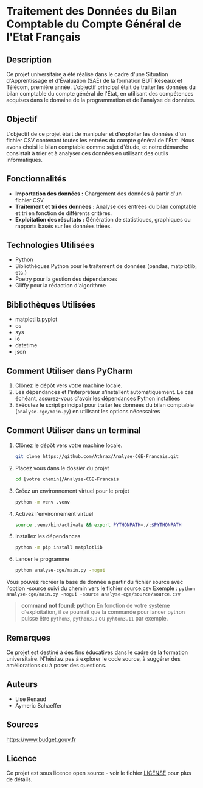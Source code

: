 # Traitement des Données du Bilan Comptable du Compte Général de l'Etat Français

## Description
Ce projet universitaire a été réalisé dans le cadre d'une Situation d'Apprentissage et d'Évaluation (SAÉ) de la formation BUT Réseaux et Télécom, première année. L'objectif principal était de traiter les données du bilan comptable du compte général de l'État, en utilisant des compétences acquises dans le domaine de la programmation et de l'analyse de données.

## Objectif
L'objectif de ce projet était de manipuler et d'exploiter les données d'un fichier CSV contenant toutes les entrées du compte général de l'État. Nous avons choisi le bilan comptable comme sujet d'étude, et notre démarche consistait à trier et à analyser ces données en utilisant des outils informatiques.

## Fonctionnalités
- **Importation des données :** Chargement des données à partir d'un fichier CSV.
- **Traitement et tri des données :** Analyse des entrées du bilan comptable et tri en fonction de différents critères.
- **Exploitation des résultats :** Génération de statistiques, graphiques ou rapports basés sur les données triées.

## Technologies Utilisées
- Python
- Bibliothèques Python pour le traitement de données (pandas, matplotlib, etc.)
- Poetry pour la gestion des dépendances
- Gliffy pour la rédaction d'algorithme

## Bibliothèques Utilisées
- matplotlib.pyplot
- os
- sys
- io
- datetime
- json

## Comment Utiliser dans PyCharm
1. Clônez le dépôt vers votre machine locale.
2. Les dépendances et l'interpréteur s'installent automatiquement. Le cas échéant, assurez-vous d'avoir les dépendances Python installées
3. Exécutez le script principal pour traiter les données du bilan comptable (`analyse-cge/main.py`) en utilisant les options nécessaires

## Comment Utiliser dans un terminal
1. Clônez le dépôt vers votre machine locale.
   ```bash
   git clone https://github.com/Athrax/Analyse-CGE-Francais.git
   ```
2. Placez vous dans le dossier du projet
   ```bash
   cd [votre chemin]/Analyse-CGE-Francais
   ```
3. Créez un environnement virtuel pour le projet
   ```bash
   python -m venv .venv
   ```
4. Activez l'environnement virtuel
   ```bash
   source .venv/bin/activate && export PYTHONPATH=./:$PYTHONPATH
   ```
5. Installez les dépendances
   ```bash
   python -m pip install matplotlib
   
   ```
6. Lancer le programme
   ```bash
   python analyse-cge/main.py -nogui
   ```

Vous pouvez recréer la base de donnée a partir du fichier source avec l'option -source suivi du chemin vers le fichier source.csv
Exemple : `python analyse-cge/main.py -nogui -source analyse-cge/source/source.csv`
> **command not found: python**
En fonction de votre système d'exploitation, il se pourrait que la commande pour lancer python puisse être ```python3```, ```python3.9``` ou ```pyhton3.11``` par exemple.


## Remarques
Ce projet est destiné à des fins éducatives dans le cadre de la formation universitaire. N'hésitez pas à explorer le code source, à suggérer des améliorations ou à poser des questions.

## Auteurs
- Lise Renaud
- Aymeric Schaeffer

## Sources
https://www.budget.gouv.fr

## Licence
Ce projet est sous licence open source - voir le fichier [LICENSE](LICENSE) pour plus de détails.